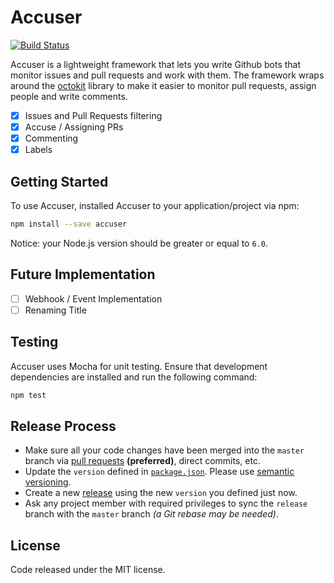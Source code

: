 # Accuser

[![Build Status](https://travis-ci.org/nus-cs2103/accuser.svg?branch=master)](https://travis-ci.org/nus-cs2103/accuser)

Accuser is a lightweight framework that lets you write Github bots that monitor issues and pull requests and work with them. The framework wraps around the [octokit](https://github.com/octokit/rest.js) library to make it easier to monitor pull requests, assign people and write comments.

- [x] Issues and Pull Requests filtering
- [x] Accuse / Assigning PRs
- [x] Commenting
- [x] Labels

## Getting Started

To use Accuser, installed Accuser to your application/project via npm:

```bash
npm install --save accuser
```

Notice: your Node.js version should be greater or equal to `6.0`.

## Future Implementation

- [ ] Webhook / Event Implementation
- [ ] Renaming Title

## Testing

Accuser uses Mocha for unit testing. Ensure that development dependencies are installed and run the following command:

```bash
npm test
```

## Release Process

- Make sure all your code changes have been merged into the `master` branch via [pull requests](https://github.com/nus-cs2103/accuser/pulls) **(preferred)**, direct commits, etc.
- Update the `version` defined in [`package.json`](package.json). Please use [semantic versioning](https://semver.org).
- Create a new [release](https://github.com/nus-cs2103/accuser/releases/new) using the new `version` you defined just now.
- Ask any project member with required privileges to sync the `release` branch with the `master` branch _(a Git rebase may be needed)_.

## License

Code released under the MIT license.
